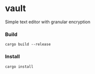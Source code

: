 # vault
Simple text editor with granular encryption

### Build
```
cargo build --release
```


### Install
```
cargo install
```

